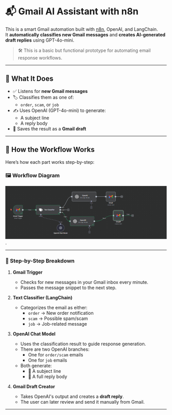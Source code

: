 # 📬 Gmail AI Assistant with n8n

This is a smart Gmail automation built with [n8n](https://n8n.io/), OpenAI, and LangChain.  
It **automatically classifies new Gmail messages** and **creates AI-generated draft replies** using GPT-4o-mini.

> 🛠️ This is a basic but functional prototype for automating email response workflows.

---

## 📌 What It Does

- ✅ Listens for **new Gmail messages**
- 🏷 Classifies them as one of:
  - `order`, `scam`, or `job`
- ✍️ Uses OpenAI (GPT-4o-mini) to generate:
  - A subject line
  - A reply body
- 💌 Saves the result as a **Gmail draft**

---

## 🧠 How the Workflow Works

Here’s how each part works step-by-step:

### 🖼 Workflow Diagram

![Workflow Preview](screenshots/gm.png).


---

### 🔄 Step-by-Step Breakdown

1. **Gmail Trigger**
   - Checks for new messages in your Gmail inbox every minute.
   - Passes the message snippet to the next step.

2. **Text Classifier (LangChain)**
   - Categorizes the email as either:
     - `order` → New order notification
     - `scam` → Possible spam/scam
     - `job` → Job-related message

3. **OpenAI Chat Model**
   - Uses the classification result to guide response generation.
   - There are two OpenAI branches:
     - One for `order/scam` emails
     - One for `job` emails
   - Both generate:
     - 📌 A subject line
     - 💬 A full reply body

4. **Gmail Draft Creator**
   - Takes OpenAI's output and creates a **draft reply**.
   - The user can later review and send it manually from Gmail.

---


